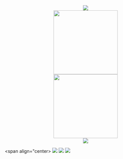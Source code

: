 <div align="center"> <img src="https://metrics.lecoq.io/Draper-crypto?template=classic&base=header%2C%20activity%2C%20community%2C%20repositories%2C%20metadata&base.indepth=false&base.hireable=false&base.skip=false&config.timezone=Asia%2FSingapore"> </div>

<div align="center"> <img height="200px" src="https://github-readme-stats.vercel.app/api?username=Draper-crypto&show_icons=true&theme=flag-india"/> </div>

<div align="center"> <img height="200px" src="https://github-readme-stats.vercel.app/api/top-langs/?username=Draper-crypto&layout=compact"/> </div>

<div align="center"> <img src="https://github-profile-trophy.vercel.app/?username=Draper-crypto&row=2&column=3&theme=flat&margin-w=15&margin-h=15&no-bg=true&no-frame=true"/> </div>

<span align="center> <img src="https://img.shields.io/badge/-HTML5-E34F26?style=flat-square&logo=html5&logoColor=white" /> <img src="https://img.shields.io/badge/-CSS3-1572B6?style=flat-square&logo=css3" /> <img src="https://img.shields.io/badge/-JavaScript-oringe?style=flat-square&logo=javascript" /> </span>
